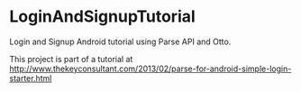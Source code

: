LoginAndSignupTutorial
======================

Login and Signup Android tutorial using Parse API and Otto.

This project is part of a tutorial at http://www.thekeyconsultant.com/2013/02/parse-for-android-simple-login-starter.html 

